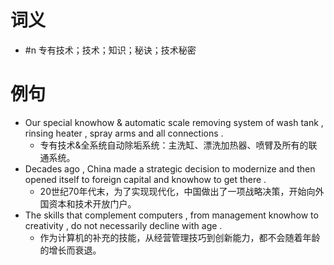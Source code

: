 # 词义
- #n 专有技术；技术；知识；秘诀；技术秘密
# 例句
- Our special knowhow & automatic scale removing system of wash tank , rinsing heater , spray arms and all connections .
	- 专有技术&全系统自动除垢系统：主洗缸、漂洗加热器、喷臂及所有的联通系统。
- Decades ago , China made a strategic decision to modernize and then opened itself to foreign capital and knowhow to get there .
	- 20世纪70年代末，为了实现现代化，中国做出了一项战略决策，开始向外国资本和技术开放门户。
- The skills that complement computers , from management knowhow to creativity , do not necessarily decline with age .
	- 作为计算机的补充的技能，从经营管理技巧到创新能力，都不会随着年龄的增长而衰退。
